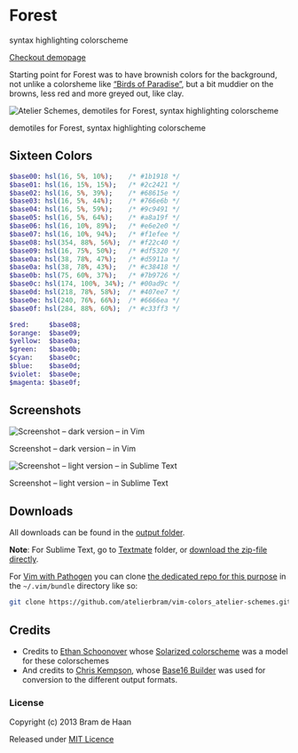 # Forest

syntax highlighting colorscheme

[Checkout demopage](http://atelierbram.github.io/syntax-highlighting/atelier-schemes/forest)

Starting point for Forest was to have brownish colors for the background, not unlike a colorsheme like [“Birds of Paradise”](http://joebergantine.com/projects/color-schemes/birds-of-paradise/), but a bit muddier on the browns, less red and more greyed out, like clay.

![Atelier Schemes, demotiles for Forest, syntax highlighting colorscheme](http://atelierbram.github.io/syntax-highlighting/assets/img/svg/atelierschemes-demotiles-forest_1200x300.svg)

demotiles for Forest, syntax highlighting colorscheme

## Sixteen Colors

```sass
$base00: hsl(16, 5%, 10%);    /* #1b1918 */
$base01: hsl(16, 15%, 15%);   /* #2c2421 */
$base02: hsl(16, 5%, 39%);    /* #68615e */
$base03: hsl(16, 5%, 44%);    /* #766e6b */
$base04: hsl(16, 5%, 59%);    /* #9c9491 */
$base05: hsl(16, 5%, 64%);    /* #a8a19f */
$base06: hsl(16, 10%, 89%);   /* #e6e2e0 */
$base07: hsl(16, 10%, 94%);   /* #f1efee */
$base08: hsl(354, 88%, 56%);  /* #f22c40 */
$base09: hsl(16, 75%, 50%);   /* #df5320 */
$base0a: hsl(38, 78%, 47%);   /* #d5911a */
$base0a: hsl(38, 78%, 43%);   /* #c38418 */
$base0b: hsl(75, 60%, 37%);   /* #7b9726 */
$base0c: hsl(174, 100%, 34%); /* #00ad9c */
$base0d: hsl(218, 78%, 58%);  /* #407ee7 */
$base0e: hsl(240, 76%, 66%);  /* #6666ea */
$base0f: hsl(284, 88%, 60%);  /* #c33ff3 */

$red:     $base08;
$orange:  $base09;
$yellow:  $base0a;
$green:   $base0b;
$cyan:    $base0c;
$blue:    $base0d;
$violet:  $base0e;
$magenta: $base0f;
```
## Screenshots

![Screenshot – dark version – in Vim](http://atelierbram.github.io/syntax-highlighting/assets/img/forest-dark_vim_640x425.png)

Screenshot – dark version – in Vim

![Screenshot – light version – in Sublime Text](http://atelierbram.github.io/syntax-highlighting/assets/img/forest-light_sublime_640x425.png)

Screenshot – light version – in Sublime Text

## Downloads
All downloads can be found in the [output folder](https://github.com/atelierbram/syntax-highlighting/tree/master/atelier-schemes/output).

**Note**: For Sublime Text, go to [Textmate](https://github.com/atelierbram/syntax-highlighting/tree/master/atelier-schemes/output/textmate) folder, or [download the zip-file directly](https://atelierbram.github.io/syntax-highlighting/atelier-schemes/output/textmate/textmate.zip).

For [Vim with Pathogen](https://github.com/tpope/vim-pathogen) you can clone [the dedicated repo for this purpose](https://github.com/atelierbram/vim-colors_atelier-schemes) in the `~/.vim/bundle` directory like so:

```bash
git clone https://github.com/atelierbram/vim-colors_atelier-schemes.git
``` 

## Credits
* Credits to [Ethan Schoonover](http://ethanschoonover.com/solarized) whose [Solarized colorscheme](http://github.com/altercation/solarized) was a model for these colorschemes
* And credits to [Chris Kempson](http://chriskempson.com), whose [Base16 Builder](https://github.com/chriskempson/base16-builder) was used for conversion to the different output formats.

### License

Copyright (c) 2013 Bram de Haan

Released under [MIT Licence](http://atelierbram.mit-license.org)


